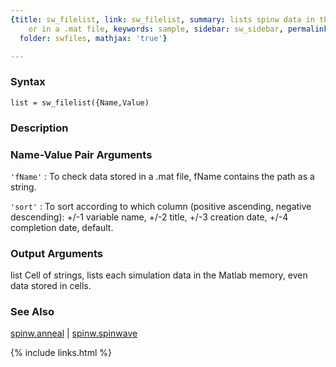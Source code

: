 ```yaml
---
{title: sw_filelist, link: sw_filelist, summary: lists spinw data in the Matlab workspace
    or in a .mat file, keywords: sample, sidebar: sw_sidebar, permalink: sw_filelist.html,
  folder: swfiles, mathjax: 'true'}

---
```


### Syntax

`list = sw_filelist({Name,Value)`

### Description

 

### Name-Value Pair Arguments

`'fName'`
: To check data stored in a .mat file, fName contains the path as
  a string.

`'sort'`
: To sort according to which column (positive ascending, negative
  descending):
      +/-1    variable name,
      +/-2    title,
      +/-3    creation date,
      +/-4    completion date, default.

### Output Arguments

list      Cell of strings, lists each simulation data in the Matlab
          memory, even data stored in cells.

### See Also

[spinw.anneal](spinw_anneal.html) \| [spinw.spinwave](spinw_spinwave.html)

{% include links.html %}
